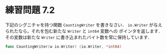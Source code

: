 # 練習問題 7.2

下記のシグニチャを持つ関数 `CountingWriter` を書きなさい．
`io.Writer` が与えられたなら，それを包む新たな `Writer` と `int64` 変数への
ポインタを返します．その変数は新たな `Writer` に書き込まれたバイト数を常に保持しています．

```go
func CountingWriter(w io.Writer) (io.Writer, *int64)
```
